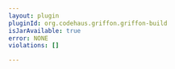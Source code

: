 ```yaml
---
layout: plugin
pluginId: org.codehaus.griffon.griffon-build
isJarAvailable: true
error: NONE
violations: []

---
```

